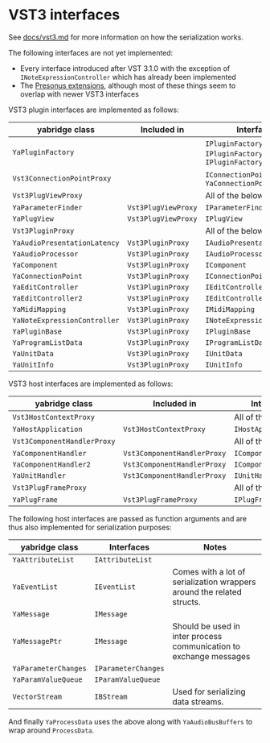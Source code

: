 # VST3 interfaces

See
[docs/vst3.md](https://github.com/robbert-vdh/yabridge/blob/master/docs/vst3.md)
for more information on how the serialization works.

The following interfaces are not yet implemented:

- Every interface introduced after VST 3.1.0 with the exception of
  `INoteExpressionController` which has already been implemented
- The [Presonus extensions](https://presonussoftware.com/en_US/developer),
  although most of these things seem to overlap with newer VST3 interfaces

VST3 plugin interfaces are implemented as follows:

| yabridge class               | Included in         | Interfaces                                             |
| ---------------------------- | ------------------- | ------------------------------------------------------ |
| `YaPluginFactory`            |                     | `IPluginFactory`, `IPluginFactory2`, `IPluginFactory3` |
| `Vst3ConnectionPointProxy`   |                     | `IConnectionPoint` through `YaConnectionPoint`         |
| `Vst3PlugViewProxy`          |                     | All of the below:                                      |
| `YaParameterFinder`          | `Vst3PlugViewProxy` | `IParameterFinder`                                     |
| `YaPlugView`                 | `Vst3PlugViewProxy` | `IPlugView`                                            |
| `Vst3PluginProxy`            |                     | All of the below:                                      |
| `YaAudioPresentationLatency` | `Vst3PluginProxy`   | `IAudioPresentationLatency`                            |
| `YaAudioProcessor`           | `Vst3PluginProxy`   | `IAudioProcessor`                                      |
| `YaComponent`                | `Vst3PluginProxy`   | `IComponent`                                           |
| `YaConnectionPoint`          | `Vst3PluginProxy`   | `IConnectionPoint`                                     |
| `YaEditController`           | `Vst3PluginProxy`   | `IEditController`                                      |
| `YaEditController2`          | `Vst3PluginProxy`   | `IEditController2`                                     |
| `YaMidiMapping`              | `Vst3PluginProxy`   | `IMidiMapping`                                         |
| `YaNoteExpressionController` | `Vst3PluginProxy`   | `INoteExpressionController`                            |
| `YaPluginBase`               | `Vst3PluginProxy`   | `IPluginBase`                                          |
| `YaProgramListData`          | `Vst3PluginProxy`   | `IProgramListData`                                     |
| `YaUnitData`                 | `Vst3PluginProxy`   | `IUnitData`                                            |
| `YaUnitInfo`                 | `Vst3PluginProxy`   | `IUnitInfo`                                            |

VST3 host interfaces are implemented as follows:

| yabridge class              | Included in                 | Interfaces           |
| --------------------------- | --------------------------- | -------------------- |
| `Vst3HostContextProxy`      |                             | All of the below:    |
| `YaHostApplication`         | `Vst3HostContextProxy`      | `IHostApplication`   |
| `Vst3ComponentHandlerProxy` |                             | All of the below:    |
| `YaComponentHandler`        | `Vst3ComponentHandlerProxy` | `IComponentHandler`  |
| `YaComponentHandler2`       | `Vst3ComponentHandlerProxy` | `IComponentHandler2` |
| `YaUnitHandler`             | `Vst3ComponentHandlerProxy` | `IUnitHandler`       |
| `Vst3PlugFrameProxy`        |                             | All of the below:    |
| `YaPlugFrame`               | `Vst3PlugFrameProxy`        | `IPlugFrame`         |

The following host interfaces are passed as function arguments and are thus also
implemented for serialization purposes:

| yabridge class       | Interfaces          | Notes                                                                  |
| -------------------- | ------------------- | ---------------------------------------------------------------------- |
| `YaAttributeList`    | `IAttributeList`    |                                                                        |
| `YaEventList`        | `IEventList`        | Comes with a lot of serialization wrappers around the related structs. |
| `YaMessage`          | `IMessage`          |                                                                        |
| `YaMessagePtr`       | `IMessage`          | Should be used in inter process communication to exchange messages     |
| `YaParameterChanges` | `IParameterChanges` |                                                                        |
| `YaParamValueQueue`  | `IParamValueQueue`  |                                                                        |
| `VectorStream`       | `IBStream`          | Used for serializing data streams.                                     |

And finally `YaProcessData` uses the above along with `YaAudioBusBuffers` to
wrap around `ProcessData`.
